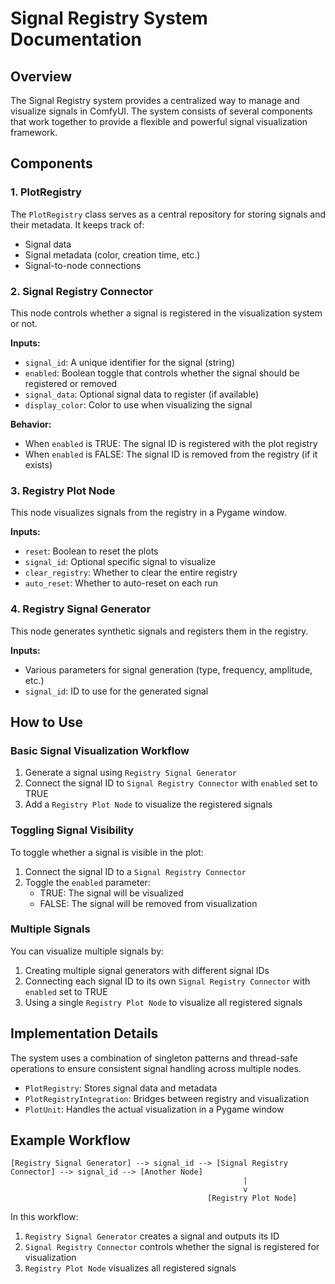 # Signal Registry System Documentation

## Overview

The Signal Registry system provides a centralized way to manage and visualize signals in ComfyUI. The system consists of several components that work together to provide a flexible and powerful signal visualization framework.

## Components

### 1. PlotRegistry

The `PlotRegistry` class serves as a central repository for storing signals and their metadata. It keeps track of:
- Signal data
- Signal metadata (color, creation time, etc.)
- Signal-to-node connections

### 2. Signal Registry Connector

This node controls whether a signal is registered in the visualization system or not.

**Inputs:**
- `signal_id`: A unique identifier for the signal (string)
- `enabled`: Boolean toggle that controls whether the signal should be registered or removed
- `signal_data`: Optional signal data to register (if available)
- `display_color`: Color to use when visualizing the signal

**Behavior:**
- When `enabled` is TRUE: The signal ID is registered with the plot registry
- When `enabled` is FALSE: The signal ID is removed from the registry (if it exists)

### 3. Registry Plot Node

This node visualizes signals from the registry in a Pygame window.

**Inputs:**
- `reset`: Boolean to reset the plots
- `signal_id`: Optional specific signal to visualize
- `clear_registry`: Whether to clear the entire registry
- `auto_reset`: Whether to auto-reset on each run

### 4. Registry Signal Generator

This node generates synthetic signals and registers them in the registry.

**Inputs:**
- Various parameters for signal generation (type, frequency, amplitude, etc.)
- `signal_id`: ID to use for the generated signal

## How to Use

### Basic Signal Visualization Workflow

1. Generate a signal using `Registry Signal Generator`
2. Connect the signal ID to `Signal Registry Connector` with `enabled` set to TRUE
3. Add a `Registry Plot Node` to visualize the registered signals

### Toggling Signal Visibility

To toggle whether a signal is visible in the plot:

1. Connect the signal ID to a `Signal Registry Connector`
2. Toggle the `enabled` parameter:
   - TRUE: The signal will be visualized
   - FALSE: The signal will be removed from visualization

### Multiple Signals

You can visualize multiple signals by:

1. Creating multiple signal generators with different signal IDs
2. Connecting each signal ID to its own `Signal Registry Connector` with `enabled` set to TRUE
3. Using a single `Registry Plot Node` to visualize all registered signals

## Implementation Details

The system uses a combination of singleton patterns and thread-safe operations to ensure consistent signal handling across multiple nodes.

- `PlotRegistry`: Stores signal data and metadata
- `PlotRegistryIntegration`: Bridges between registry and visualization 
- `PlotUnit`: Handles the actual visualization in a Pygame window

## Example Workflow

```
[Registry Signal Generator] --> signal_id --> [Signal Registry Connector] --> signal_id --> [Another Node]
                                                    |
                                                    v
                                            [Registry Plot Node]
```

In this workflow:
1. `Registry Signal Generator` creates a signal and outputs its ID
2. `Signal Registry Connector` controls whether the signal is registered for visualization
3. `Registry Plot Node` visualizes all registered signals
